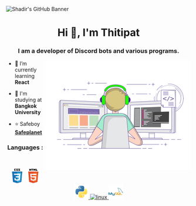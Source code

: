 ![Shadir's GitHub Banner](https://cdn.discordapp.com/attachments/1181562229435404290/1187203819772325960/banners.png?ex=659608b7&is=658393b7&hm=213763d0dcc85f4bd2691091095f19713cee9dada0f465668e9b4f2c0db8b571&)
<h1 align="center">Hi 👋, I'm Thitipat </h1>
<h3 align="center">I am a developer of Discord bots and various programs.</h3>
<img align="right" alt="Coding" width="400" src="https://raw.githubusercontent.com/devSouvik/devSouvik/master/gif3.gif">

- 🌱 I’m currently learning **React**
  
- 💎 I'm studying at **Bangkok University**

- ⭐ Safeboy [**Safeplanet**](https://www.youtube.com/watch?v=4xvSFYbVa0U)

<h3 align="center">Languages :</h3>
 <br>
<p align="center">
  <img src="https://raw.githubusercontent.com/devicons/devicon/master/icons/css3/css3-original-wordmark.svg" alt="css3" width="40" height="40" />
  </a>
  <img src="https://raw.githubusercontent.com/devicons/devicon/master/icons/html5/html5-original-wordmark.svg" alt="html5" width="40" height="40" />
</a>
  <a href="https://www.python.org" target="_blank">
    <img src="https://raw.githubusercontent.com/devicons/devicon/master/icons/python/python-original.svg" alt="python" width="40" height="40" />
  </a>
  <a href="https://nodejs.org/" target="_blank">
    <img src="https://nodejs.org/static/images/logo.svg" alt="linux" width="40" height="40" />
  </a>
  <a href="https://www.mysql.com/" target="_blank">
    <img src="https://raw.githubusercontent.com/devicons/devicon/master/icons/mysql/mysql-original-wordmark.svg" alt="mysql" width="40" height="40" />
  </a>
</p>
